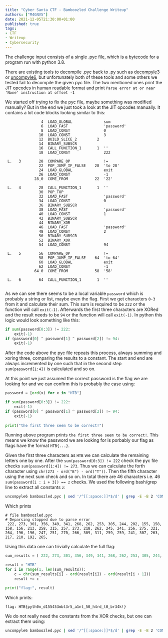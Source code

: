 ```yaml
---
title: "Cyber Santa CTF - Bamboozled Challenge Writeup"
authors: ["M4GNV5"]
date: 2021-12-05T21:30:00+01:00
published: true
tags:
- CTF
- Writeup
- Cybersecurity
---
```


The challenge input consists of a single .pyc file, which is a bytecode for a program run with python 3.8.

There are existing tools to decompile .pyc back to .py such as [decompyle3](https://pypi.org/project/decompyle3/) or [uncompyle6](https://pypi.org/project/uncompyle6/), but unfortunately both of these tools and some others we tested fail to decompile the given pyc file. The two mentioned ones print the JIT opcodes in human readable format and print `Parse error at or near 'None' instruction at offset -1`

We started off trying to fix the pyc file, maybe something was modified manually? But in the end we just took a look at the JIT opcodes manually. It contains a lot code blocks looking similar to this:

```
                4  LOAD_GLOBAL              sum
                6  LOAD_FAST                'password'
                8  LOAD_CONST               0
               10  LOAD_CONST               3
               12  BUILD_SLICE_2         2 
               14  BINARY_SUBSCR    
               16  CALL_FUNCTION_1       1  ''
               18  LOAD_CONST               222

 L.   3        20  COMPARE_OP               !=
               22  POP_JUMP_IF_FALSE    28  'to 28'
               24  LOAD_GLOBAL              exit
               26  LOAD_CONST               -1
             28_0  COME_FROM            22  '22'

 L.   4        28  CALL_FUNCTION_1       1  ''
               30  POP_TOP          
               32  LOAD_FAST                'password'
               34  LOAD_CONST               0
               36  BINARY_SUBSCR    
               38  LOAD_FAST                'password'
               40  LOAD_CONST               1
               42  BINARY_SUBSCR    
               44  BINARY_XOR       
               46  LOAD_FAST                'password'
               48  LOAD_CONST               2
               50  BINARY_SUBSCR    
               52  BINARY_XOR       
               54  LOAD_CONST               94

 L.   5        56  COMPARE_OP               !=
               58  POP_JUMP_IF_FALSE    64  'to 64'
               60  LOAD_GLOBAL              exit
               62  LOAD_CONST               -1
             64_0  COME_FROM            58  '58'

 L.   6        64  CALL_FUNCTION_1       1  ''


```

As we can see there seems to be a local variable `password` which is probably a string or list, maybe even the flag. First we get characters `0-3` from it and calculate their sum. This sum is required to be `222` or the function will call `exit(-1)`. Afterwards the first three characters are XORed and the result needs to be `94` or the function will call `exit(-1)`.
In python this logic would look something like this:
```python
if sum(password[0:3]) != 222:
    exit(-1)
if (password[0] ^ password[1] ^ password[2]) != 94:
    exit(-1)
```

After the code above the pyc file repeats this process, always summing and xoring three, comparing the results to a constant.
The start and end are always incremented by one such that in the second step `sum(password[1:4])` is calculated and so on.

At this point we just assumed the correct password is the flag we are looking for and we can confirm this is probably the case using:

```python
password = [ord(x) for x in "HTB"]

if sum(password[0:3]) != 222:
    exit(-1)
if (password[0] ^ password[1] ^ password[2]) != 94:
    exit(-1)
		
print("the first three seem to be correct!")
```

Running above program prints `the first three seem to be correct!`. This means we know the password we are looking for is porbably our flag as flags have the format `HTB{...}`.

Given the first three characters as `HTB` we can calculate the remaining letters one by one. After the `sum(password[0:3]) != 222` check the pyc file checks `sum(password[1:4]) != 273`. Thus we can calculate the forth character using `chr(273 - ord("B") - ord("T"))`. Then the fifth character using the next sum check and so on.
In total there are 46 characters i.e. 46 `sum(password[i : i + 3]) == z` checks. We used the following bash/grep line to extract all constants `z`:

```bash
uncompyle6 bamboozled.pyc | sed '/^[[:space:]]*$/d' | grep -E -B 2 'COMPARE_OP\s+!=' | grep -E -A 1 'CALL' | grep -E 'LOAD_CONST' | grep -Eo '\s[0-9]+$' | tr '\n' ','
```

Which prints

```
# file bamboozled.pyc
# Deparsing stopped due to parse error
 222, 273, 301, 356, 349, 341, 268, 262, 253, 305, 244, 202, 155, 158, 158, 156, 213, 258, 315, 257, 273, 218, 262, 245, 241, 256, 275, 321, 264, 196, 196, 247, 251, 270, 266, 309, 311, 259, 259, 241, 307, 263, 217, 210, 192, 265,
```

Using this data one can trivially calculate the full flag:

```python
sum_results = [ 222, 273, 301, 356, 349, 341, 268, 262, 253, 305, 244, 202, 155, 158, 158, 156, 213, 258, 315, 257, 273, 218, 262, 245, 241, 256, 275, 321, 264, 196, 196, 247, 251, 270, 266, 309, 311, 259, 259, 241, 307, 263, 217, 210, 192, 265]

result = "HTB"
for i in range(1, len(sum_results)):
    c = chr(sum_results[i] - ord(result[i]) - ord(result[i + 1]))
    result += c

print("flag:", result)
```

Which prints:
```
flag: HTB{pyth0n_d155453mbl3r5_a1nt_50_h4rd_t0_br34k!}
```

We do not really need the constants from the XOR checks, but one can extract them using:

```bash
uncompyle6 bamboozled.pyc | sed '/^[[:space:]]*$/d' | grep -E -B 2 'COMPARE_OP\s+!=' | grep -E -A 1 'BINARY_XOR' | grep -E 'LOAD_CONST' | grep -Eo '\s[0-9]+$' | tr '\n' ','
```

